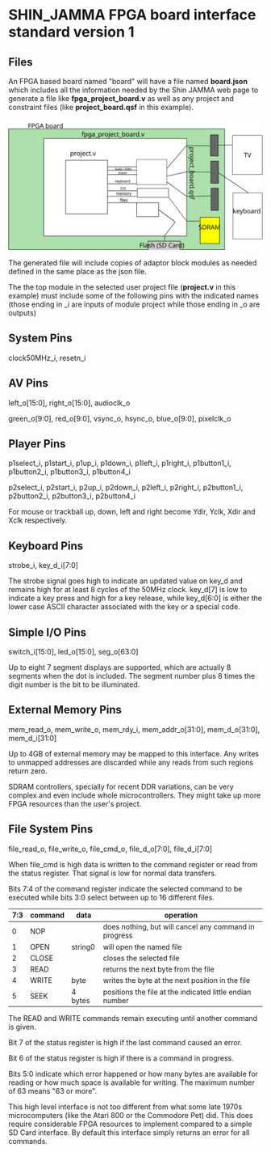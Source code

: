 # SHIN_JAMMA FPGA board interface standard version 1

## Files

An FPGA based board named "board" will have a file named **board.json** which
includes all the information needed by the Shin JAMMA web page to generate a
file like **fpga_project_board.v** as well as any project and constraint files (like **project_board.qsf** in this example).

![file relationship](files.svg)

The generated file will include copies of adaptor block modules as needed defined in
the same place as the json file.

The the top module in the selected user project file (**project.v** in this example)
must include some of the following pins with the indicated names (those ending in
_i are inputs of module project while those ending in _o are outputs)

## System Pins

clock50MHz_i, resetn_i

## AV Pins

left_o[15:0], right_o[15:0], audioclk_o

green_o[9:0], red_o[9:0], vsync_o, hsync_o, blue_o[9:0], pixelclk_o

## Player Pins

p1select_i, p1start_i, p1up_i, p1down_i, p1left_i, p1right_i, p1button1_i, p1button2_i, p1button3_i, p1button4_i

p2select_i, p2start_i, p2up_i, p2down_i, p2left_i, p2right_i, p2button1_i, p2button2_i, p2button3_i, p2button4_i

For mouse or trackball up, down, left and right become Ydir, Yclk, Xdir and Xclk respectively.

## Keyboard Pins

strobe_i, key_d_i[7:0]

The strobe signal goes high to indicate an updated value on key_d and remains
high for at least 8 cycles of the 50MHz clock. key_d[7] is low to indicate a
key press and high for a key release, while key_d[6:0] is either the lower case
ASCII character associated with the key or a special code.

## Simple I/O Pins

switch_i[15:0], led_o[15:0], seg_o[63:0]

Up to eight 7 segment displays are supported, which are actually 8 segments
when the dot is included. The segment number plus 8 times the digit number
is the bit to be illuminated.

## External Memory Pins

mem_read_o, mem_write_o, mem_rdy_i, mem_addr_o[31:0], mem_d_o[31:0], mem_d_i[31:0]

Up to 4GB of external memory may be mapped to this interface. Any writes to
unmapped addresses are discarded while any reads from such regions return zero.

SDRAM controllers, specially for recent DDR variations, can be very complex and
even include whole microcontrollers. They might take up more FPGA resources than
the user's project.

## File System Pins

file_read_o, file_write_o, file_cmd_o, file_d_o[7:0], file_d_i[7:0]

When file_cmd is high data is written to the command register or read from
the status register. That signal is low for normal data transfers.

Bits 7:4 of the command register indicate the selected command to be executed
while bits 3:0 select between up to 16 different files.

| 7:3 | command | data | operation |
|-----|---------|---------|-----------|
| 0 | NOP | | does nothing, but will cancel any command in progress |
| 1 | OPEN | string0 | will open the named file |
| 2 | CLOSE | | closes the selected file |
| 3 | READ | | returns the next byte from the file |
| 4 | WRITE | byte | writes the byte at the next position in the file |
| 5 | SEEK | 4 bytes | positions the file at the indicated little endian number |

The READ and WRITE commands remain executing until another command is given.

Bit 7 of the status register is high if the last command caused an error.

Bit 6 of the status register is high if there is a command in progress.

Bits 5:0 indicate which error happened or how many bytes are available for
reading or how much space is available for writing. The maximum number of 63
means "63 or more".

This high level interface is not too different from what some late 1970s
microcomputers (like the Atari 800 or the Commodore Pet) did. This does require
considerable FPGA resources to implement compared to a simple SD Card interface.
By default this interface simply returns an error for all commands.

